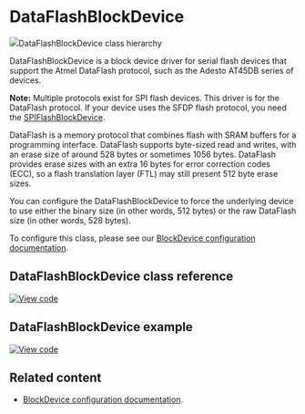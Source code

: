 # DataFlashBlockDevice

<span class="images">![](http://os.mbed.com/docs/v6.13/mbed-os-api-doxy/class_data_flash_block_device.png)<span>DataFlashBlockDevice class hierarchy</span></span>

DataFlashBlockDevice is a block device driver for serial flash devices that support the Atmel DataFlash protocol, such as the Adesto AT45DB series of devices.

<span class="notes">**Note:** Multiple protocols exist for SPI flash devices. This driver is for the DataFlash protocol. If your device uses the SFDP flash protocol, you need the [SPIFlashBlockDevice](../apis/spi-flash-block-device.html).</span>

DataFlash is a memory protocol that combines flash with SRAM buffers for a programming interface. DataFlash supports byte-sized read and writes, with an erase size of around 528 bytes or sometimes 1056 bytes. DataFlash provides erase sizes with an extra 16 bytes for error correction codes (ECC), so a flash translation layer (FTL) may still present 512 byte erase sizes.

You can configure the DataFlashBlockDevice to force the underlying device to use either the binary size (in other words, 512 bytes) or the raw DataFlash size (in other words, 528 bytes).

To configure this class, please see our [BlockDevice configuration documentation](../apis/data-options-and-config.html).

## DataFlashBlockDevice class reference

[![View code](https://www.mbed.com/embed/?type=library)](https://os.mbed.com/docs/mbed-os/v6.13/mbed-os-api-doxy/class_data_flash_block_device.html)

## DataFlashBlockDevice example

[![View code](https://www.mbed.com/embed/?url=https://github.com/ARMmbed/mbed-os-snippet-DataFlashBlockDevice/tree/v6.13)](https://github.com/ARMmbed/mbed-os-snippet-DataFlashBlockDevice/blob/v6.13/main.cpp)

## Related content

- [BlockDevice configuration documentation](../apis/data-options-and-config.html).
